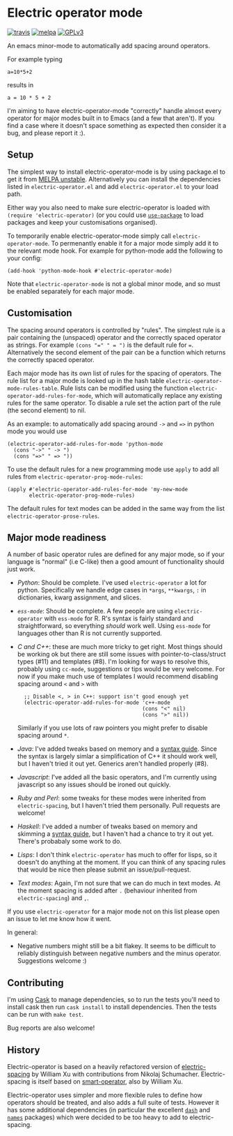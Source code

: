 # Electric operator mode

[![travis](https://travis-ci.org/davidshepherd7/electric-operator.svg?branch=master)](https://travis-ci.org/davidshepherd7/electric-operator) [![melpa](http://melpa.org/packages/electric-operator-badge.svg)](http://melpa.org/#/electric-operator) [![GPLv3](http://img.shields.io/badge/license-GNU%20GPLv3-blue.svg)](https://github.com/davidshepherd7/electric-operator/blob/master/LICENSE)

An emacs minor-mode to automatically add spacing around operators.

For example typing

    a=10*5+2

results in

    a = 10 * 5 + 2

I'm aiming to have electric-operator-mode "correctly" handle almost every
operator for major modes built in to Emacs (and a few that aren't). If you find a
case where it doesn't space something as expected then consider it a bug, 
and please report it :).


## Setup

The simplest way to install electric-operator-mode is by using package.el
to get it from [MELPA unstable](http://melpa.org/#/getting-started).
Alternatively you can install the dependencies listed in
`electric-operator.el` and add `electric-operator.el` to your load path.

Either way you also need to make sure electric-operator is loaded with
`(require 'electric-operator)` (or you could use 
[`use-package`](https://github.com/jwiegley/use-package) to load packages
and keep your customisations organised).

To temporarily enable electric-operator-mode simply call
`electric-operator-mode`. To permenantly enable it for a major mode simply
add it to the relevant mode hook. For example for python-mode add the
following to your config:

    (add-hook 'python-mode-hook #'electric-operator-mode)

Note that `electric-operator-mode` is not a global minor mode, and so must
be enabled separately for each major mode.


## Customisation

The spacing around operators is controlled by "rules". The simplest rule is
a pair containing the (unspaced) operator and the correctly spaced operator
as strings. For example `(cons "=" " = ")` is the default rule for `=`.
Alternatively the second element of the pair can be a function which
returns the correctly spaced operator.

Each major mode has its own list of rules for the spacing of operators. The
rule list for a major mode is looked up in the hash table
`electric-operator-mode-rules-table`. Rule lists can be modified using the
function `electric-operator-add-rules-for-mode`, which will automatically
replace any existing rules for the same operator. To disable a rule set the
action part of the rule (the second element) to nil.

As an example: to automatically add spacing around `->` and `=>` in python
mode you would use

    (electric-operator-add-rules-for-mode 'python-mode
      (cons "->" " -> ")
      (cons "=>" " => "))

To use the default rules for a new programming mode use `apply` to add all
rules from `electric-operator-prog-mode-rules`:

    (apply #'electric-operator-add-rules-for-mode 'my-new-mode
           electric-operator-prog-mode-rules)

The default rules for text modes can be added in the same way from the list
`electric-operator-prose-rules`.


## Major mode readiness

A number of basic operator rules are defined for any major mode, so if your
language is "normal" (i.e C-like) then a good amount of functionality
should just work.

* *Python*: Should be complete. I've used `electric-operator` a lot for python.
  Specifically we handle edge cases in `*args`, `**kwargs`,
  `:` in dictionaries, kwarg assignment, and slices.

* *`ess-mode`*: Should be complete. A few people are using `electric-operator` with
  `ess-mode` for R. R's syntax is fairly standard and straightforward, so
  everything *should* work well. Using `ess-mode` for languages other than
  R is not currently supported.

* *C and C++*: these are much more tricky to get right. Most things should
  be working ok but there are still some issues with
  pointer-to-class/struct types (#11) and templates (#8). I'm looking for
  ways to resolve this, probably using `cc-mode`, suggestions or tips would
  be very welcome. For now if you make much use of templates I would
  recommend disabling spacing around `<` and `>` with

        ;; Disable <, > in C++: support isn't good enough yet
        (electric-operator-add-rules-for-mode 'c++-mode
                                              (cons "<" nil)
                                              (cons ">" nil))

  Similarly if you use lots of raw pointers you might prefer to disable
  spacing around `*`.

* *Java*: I've added tweaks based on memory and a
  [syntax guide](http://www.tutorialspoint.com/java/java_quick_guide.htm).
  Since the syntax is largely simlar a simplification of C++ it should work
  well, but I haven't tried it out yet. Generics aren't handled properly
  (#8).

* *Javascript*: I've added all the basic operators, and I'm currently using
  javascript so any issues should be ironed out quickly.

* *Ruby and Perl*: some tweaks for these modes were inherited from
  `electric-spacing`, but I haven't tried them personally. Pull requests
  are welcome!

* *Haskell*: I've added a number of tweaks based on memory and skimming a
  [syntax guide](http://prajitr.github.io/quick-haskell-syntax/), but I
  haven't had a chance to try it out yet. There's probabaly some work to do.

* *Lisps*: I don't think `electric-operator` has much to offer for lisps, so
  it doesn't do anything at the moment. If you can think of any spacing
  rules that would be nice then please submit an issue/pull-request.

* *Text modes*: Again, I'm not sure that we can do much in text modes. At the moment 
  spacing is added after `.` (behaviour inherited from `electric-spacing`) and `,`.

If you use `electric-operator` for a major mode not on this list please
open an issue to let me know how it went.


In general:

* Negative numbers might still be a bit flakey. It seems to be difficult to
reliably distinguish between negative numbers and the minus operator.
Suggestions welcome :)


## Contributing

I'm using [Cask](https://github.com/rejeep/cask.el) to manage dependencies,
so to run the tests you'll need to install cask then run `cask install` to
install dependencies. Then the tests can be run with `make test`.

Bug reports are also welcome!


## History

Electric-operator is based on a heavily refactored version of
[electric-spacing](https://github.com/xwl/electric-spacing) by William Xu
with contributions from Nikolaj Schumacher. Electric-spacing is itself
based on [smart-operator](http://www.emacswiki.org/emacs/SmartOperator),
also by William Xu.

Electric-operator uses simpler and more flexible rules to define how
operators should be treated, and also adds a full suite of tests. However
it has some additional dependencies (in particular the excellent
[`dash`](https://github.com/magnars/dash.el) and
[`names`](https://github.com/Malabarba/names) packages) which were decided
to be too heavy to add to electric-spacing.

